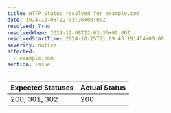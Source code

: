 ```yaml
---
title: HTTP Status resolved for example.com
date: 2024-12-08T22:03:36+00:00Z
resolved: True
resolvedWhen: 2024-12-08T22:03:36+00:00Z
resolvedStartTime: 2024-10-25T21:09:43.191474+00:00
severity: notice
affected:
  - example.com
section: issue
---
```


| Expected Statuses | Actual Status  |
|-------------------|----------------|
| 200, 301, 302 | 200 |
